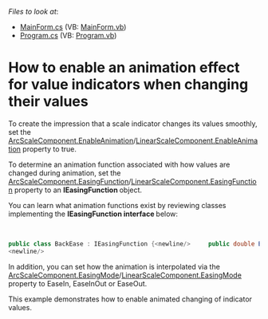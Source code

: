 <!-- default file list -->
*Files to look at*:

* [MainForm.cs](./CS/WindowsApplication3/MainForm.cs) (VB: [MainForm.vb](./VB/WindowsApplication3/MainForm.vb))
* [Program.cs](./CS/WindowsApplication3/Program.cs) (VB: [Program.vb](./VB/WindowsApplication3/Program.vb))
<!-- default file list end -->
# How to enable an animation effect for value indicators when changing their values


<p>To create the impression that a scale indicator changes its values smoothly, set the <a href="http://documentation.devexpress.com/#WindowsForms/DevExpressXtraGaugesWinGaugesCircularArcScaleComponent_EnableAnimationtopic"><u>ArcScaleComponent.EnableAnimation</u></a>/<a href="http://documentation.devexpress.com/#WindowsForms/DevExpressXtraGaugesWinGaugesLinearLinearScaleComponent_EnableAnimationtopic"><u>LinearScaleComponent.EnableAnimation</u></a> property to true. </p><p>To determine an animation function associated with how values are changed during animation, set the <a href="http://documentation.devexpress.com/#WindowsForms/DevExpressXtraGaugesWinGaugesCircularArcScaleComponent_EasingFunctiontopic"><u>ArcScaleComponent.EasingFunction</u></a>/<a href="http://documentation.devexpress.com/#WindowsForms/DevExpressXtraGaugesWinGaugesLinearLinearScaleComponent_EasingFunctiontopic"><u>LinearScaleComponent.EasingFunction</u></a> property to an <strong>IEasingFunction</strong><strong> </strong>object. </p><p>You can learn what animation functions exist by reviewing classes implementing the <strong>IEasingFunction</strong><strong> interface </strong>below:</p><p>     

```cs
public class BackEase : IEasingFunction {<newline/>		public double Ease(double normalizedTime) {<newline/>			double amplitude = 0.3;<newline/>			return (Math.Pow(normalizedTime, 3.0) - ((normalizedTime * amplitude) * Math.Sin(3.14 * normalizedTime)));<newline/>		}<newline/>	}<newline/>	public class ElasticEase : IEasingFunction {<newline/>		public double Ease(double normalizedTime) {<newline/>			double shift = (Math.Exp(6 * normalizedTime) - 1.0) / (Math.Exp(6) - 1.0);<newline/>			return (shift * Math.Sin(((6.28 * 3) + 1.57) * normalizedTime));<newline/>		}<newline/>	}<newline/>	public class BounceEase : IEasingFunction {<newline/>		public double Ease(double normalizedTime) {<newline/>			double bounce = 3;<newline/>			double degreeBounce = Math.Floor(Math.Log((-(normalizedTime * 26.5) * ( -2)) + 1.0, bounce));<newline/>			double correctionFactorNumerator = (1.0 - Math.Pow(bounce, degreeBounce)) / (-53);<newline/>			double correctionFactorDenominator = (1.0 - Math.Pow(bounce, degreeBounce + 1)) / (-53);<newline/>			double denominatorResult = -Math.Pow(bounce, degreeBounce) / (-53);<newline/>			return (((-Math.Pow(1.0 / bounce, 3 - degreeBounce) / (Math.Pow(denominatorResult,2))) * (normalizedTime - correctionFactorDenominator)) * (normalizedTime - correctionFactorNumerator));<newline/>		}<newline/>	}<newline/>	public class PowerEase : IEasingFunction {<newline/>		protected int degree;<newline/>		public PowerEase(int newDegree) {<newline/>			degree = newDegree;<newline/>		}<newline/>		public virtual double Ease(double normalizedTime) {<newline/>			double result = normalizedTime;<newline/>			for(int i = 1; i < degree; i++) {<newline/>				result *= normalizedTime;<newline/>			}<newline/>			return result;<newline/>		}<newline/>	}<newline/>	public class CubicEase : PowerEase {<newline/>		public CubicEase()<newline/>			: base(3) {<newline/>		}<newline/>	}<newline/>	public class QuadraticEase : PowerEase {<newline/>		public QuadraticEase()<newline/>			: base(2) {<newline/>		}<newline/>	}<newline/>	public class QuinticEase : PowerEase {<newline/>		public QuinticEase()<newline/>			: base(4) {<newline/>		}<newline/>	}<newline/>	public class SineEase : IEasingFunction {<newline/>		public double Ease(double normalizedTime) {<newline/>			return (1.0 - Math.Sin(1.57 * (1.0 - normalizedTime)));<newline/>		}<newline/>	}<newline/>	public class ExponentialEase : IEasingFunction {<newline/>		public double Ease(double normalizedTime) {<newline/>			return (Math.Exp(7 * normalizedTime) - 1.0) / (Math.Exp(7) - 1.0);<newline/>		}<newline/>	}<newline/>public class CircleEase : IEasingFunction {<newline/>		public double Ease(double normalizedTime) {<newline/>			return (1.0 - Math.Sqrt(1.0 - (normalizedTime * normalizedTime)));<newline/>		}<newline/>	}<newline/>
<newline/>
```

In addition, you can set how the animation is interpolated via the <a href="http://documentation.devexpress.com/#WindowsForms/DevExpressXtraGaugesWinGaugesCircularArcScaleComponent_EasingModetopic"><u>ArcScaleComponent.EasingMode</u></a>/<a href="http://documentation.devexpress.com/#WindowsForms/DevExpressXtraGaugesWinGaugesLinearLinearScaleComponent_EasingModetopic"><u>LinearScaleComponent.EasingMode</u></a> property to EaseIn, EaseInOut or EaseOut. </p><p>This example demonstrates how to enable animated changing of indicator values. </p><p> </p>

<br/>


